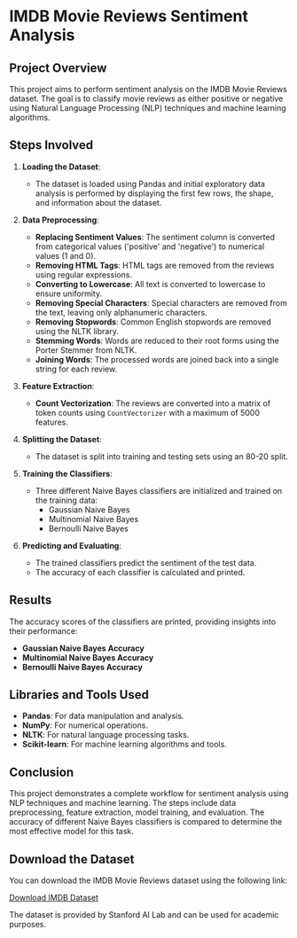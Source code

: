 # IMDB Movie Reviews Sentiment Analysis

## Project Overview

This project aims to perform sentiment analysis on the IMDB Movie Reviews dataset. The goal is to classify movie reviews as either positive or negative using Natural Language Processing (NLP) techniques and machine learning algorithms.

## Steps Involved

1. **Loading the Dataset**: 
   - The dataset is loaded using Pandas and initial exploratory data analysis is performed by displaying the first few rows, the shape, and information about the dataset.

2. **Data Preprocessing**:
   - **Replacing Sentiment Values**: The sentiment column is converted from categorical values ('positive' and 'negative') to numerical values (1 and 0).
   - **Removing HTML Tags**: HTML tags are removed from the reviews using regular expressions.
   - **Converting to Lowercase**: All text is converted to lowercase to ensure uniformity.
   - **Removing Special Characters**: Special characters are removed from the text, leaving only alphanumeric characters.
   - **Removing Stopwords**: Common English stopwords are removed using the NLTK library.
   - **Stemming Words**: Words are reduced to their root forms using the Porter Stemmer from NLTK.
   - **Joining Words**: The processed words are joined back into a single string for each review.

3. **Feature Extraction**:
   - **Count Vectorization**: The reviews are converted into a matrix of token counts using `CountVectorizer` with a maximum of 5000 features.

4. **Splitting the Dataset**:
   - The dataset is split into training and testing sets using an 80-20 split.

5. **Training the Classifiers**:
   - Three different Naive Bayes classifiers are initialized and trained on the training data:
     - Gaussian Naive Bayes
     - Multinomial Naive Bayes
     - Bernoulli Naive Bayes

6. **Predicting and Evaluating**:
   - The trained classifiers predict the sentiment of the test data.
   - The accuracy of each classifier is calculated and printed.

## Results

The accuracy scores of the classifiers are printed, providing insights into their performance:

- **Gaussian Naive Bayes Accuracy**
- **Multinomial Naive Bayes Accuracy**
- **Bernoulli Naive Bayes Accuracy**

## Libraries and Tools Used

- **Pandas**: For data manipulation and analysis.
- **NumPy**: For numerical operations.
- **NLTK**: For natural language processing tasks.
- **Scikit-learn**: For machine learning algorithms and tools.

## Conclusion

This project demonstrates a complete workflow for sentiment analysis using NLP techniques and machine learning. The steps include data preprocessing, feature extraction, model training, and evaluation. The accuracy of different Naive Bayes classifiers is compared to determine the most effective model for this task.

## Download the Dataset

You can download the IMDB Movie Reviews dataset using the following link:

[Download IMDB Dataset](https://www.kaggle.com/datasets/lakshmi25npathi/imdb-dataset-of-50k-movie-reviews)

The dataset is provided by Stanford AI Lab and can be used for academic purposes.
